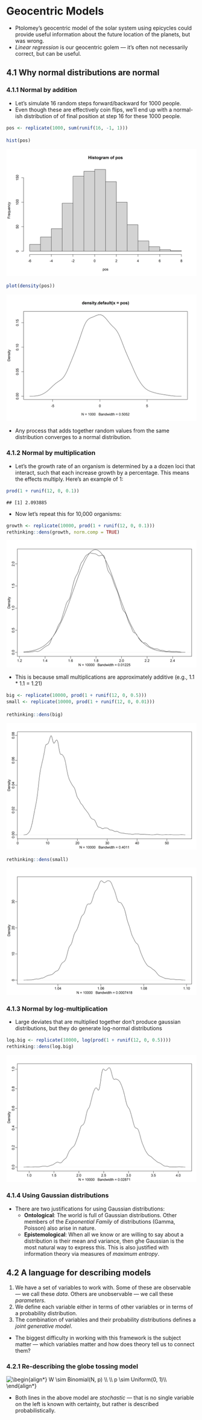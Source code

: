 Geocentric Models
================

-   Ptolomey’s geocentric model of the solar system using epicycles
    could provide useful information about the future location of the
    planets, but was wrong.
-   *Linear regression* is our geocentric golem — it’s often not
    necessarily correct, but can be useful.

## 4.1 Why normal distributions are normal

### 4.1.1 Normal by addition

-   Let’s simulate 16 random steps forward/backward for 1000 people.
-   Even though these are effectively coin flips, we’ll end up with a
    normal-ish distribution of of final position at step 16 for these
    1000 people.

``` r
pos <- replicate(1000, sum(runif(16, -1, 1)))

hist(pos)
```

![](chapter_4_notes_files/figure-gfm/unnamed-chunk-1-1.png)<!-- -->

``` r
plot(density(pos))
```

![](chapter_4_notes_files/figure-gfm/unnamed-chunk-1-2.png)<!-- -->

-   Any process that adds together random values from the same
    distribution converges to a normal distribution.

### 4.1.2 Normal by multiplication

-   Let’s the growth rate of an organism is determined by a a dozen loci
    that interact, such that each increase growth by a percentage. This
    means the effects multiply. Here’s an example of 1:

``` r
prod(1 + runif(12, 0, 0.1))
```

    ## [1] 2.093885

-   Now let’s repeat this for 10,000 organisms:

``` r
growth <- replicate(10000, prod(1 + runif(12, 0, 0.1)))
rethinking::dens(growth, norm.comp = TRUE)
```

![](chapter_4_notes_files/figure-gfm/unnamed-chunk-3-1.png)<!-- -->

-   This is because small multiplications are approximately additive
    (e.g., 1.1 \* 1.1 = 1.21)

``` r
big <- replicate(10000, prod(1 + runif(12, 0, 0.5)))
small <- replicate(10000, prod(1 + runif(12, 0, 0.01)))

rethinking::dens(big)
```

![](chapter_4_notes_files/figure-gfm/unnamed-chunk-4-1.png)<!-- -->

``` r
rethinking::dens(small)
```

![](chapter_4_notes_files/figure-gfm/unnamed-chunk-4-2.png)<!-- -->

### 4.1.3 Normal by log-multiplication

-   Large deviates that are multiplied together don’t produce gaussian
    distributions, but they do generate log-normal distributions

``` r
log.big <- replicate(10000, log(prod(1 + runif(12, 0, 0.5))))
rethinking::dens(log.big)
```

![](chapter_4_notes_files/figure-gfm/unnamed-chunk-5-1.png)<!-- -->

### 4.1.4 Using Gaussian distributions

-   There are two justifications for using Gaussian distributions:
    -   **Ontological**: The world is full of Gaussian distributions.
        Other members of the *Exponential Family* of distributions
        (Gamma, Poisson) also arise in nature.
    -   **Epistemological**: When all we know or are willing to say
        about a distribution is their mean and variance, then ghe
        Gaussian is the most natural way to express this. This is also
        justified with information theory via measures of *maximum
        entropy*.

## 4.2 A language for describing models

1.  We have a set of variables to work with. Some of these are
    observable — we call these *data*. Others are unobservable — we call
    these *parameters*.
2.  We define each variable either in terms of other variables or in
    terms of a probability distribution.
3.  The combination of variables and their probability distributions
    defines a *joint generative model*.

-   The biggest difficulty in working with this framework is the subject
    matter — which variables matter and how does theory tell us to
    connect them?

### 4.2.1 Re-describing the globe tossing model

![
\\begin{align\*}
W \\sim Binomial(N, p) \\\\
\\\\
p \\sim Uniform(0, 1)\\\\
\\end{align\*}
](https://latex.codecogs.com/png.image?%5Cdpi%7B110%7D&space;%5Cbg_white&space;%0A%5Cbegin%7Balign%2A%7D%0AW%20%5Csim%20Binomial%28N%2C%20p%29%20%5C%5C%0A%5C%5C%0Ap%20%5Csim%20Uniform%280%2C%201%29%5C%5C%0A%5Cend%7Balign%2A%7D%0A "
\begin{align*}
W \sim Binomial(N, p) \\
\\
p \sim Uniform(0, 1)\\
\end{align*}
")

-   Both lines in the above model are *stochastic* — that is no single
    variable on the left is known with certainty, but rather is
    described probabilistically.
